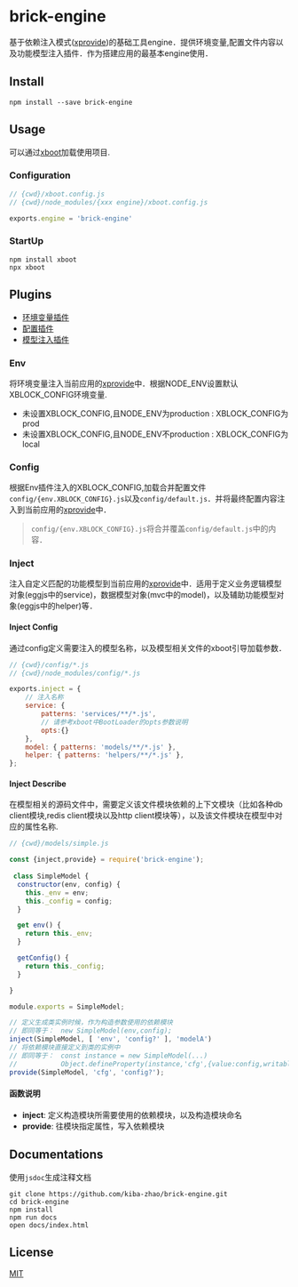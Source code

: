 # brick-engine #
基于依赖注入模式([xprovide](https://github.com/kiba-zhao/xprovide))的基础工具engine．提供环境变量,配置文件内容以及功能模型注入插件．作为搭建应用的最基本engine使用．

## Install ##

``` shell
npm install --save brick-engine
```

## Usage ##
可以通过[xboot](https://github.com/kiba-zhao/xboot)加载使用项目.

### Configuration ###

``` javascript
// {cwd}/xboot.config.js
// {cwd}/node_modules/{xxx engine}/xboot.config.js

exports.engine = 'brick-engine'
```

### StartUp ###

``` shell
npm install xboot
npx xboot
```

## Plugins ##
  * [环境变量插件](#Env)
  * [配置插件](#Config)
  * [模型注入插件](#Inject)

### Env ###
将环境变量注入当前应用的[xprovide](https://github.com/kiba-zhao/xprovide)中．根据NODE_ENV设置默认XBLOCK_CONFIG环境变量.
  * 未设置XBLOCK_CONFIG,且NODE_ENV为production : XBLOCK_CONFIG为prod
  * 未设置XBLOCK_CONFIG,且NODE_ENV不production : XBLOCK_CONFIG为local

### Config ###
根据Env插件注入的XBLOCK_CONFIG,加载合并配置文件`config/{env.XBLOCK_CONFIG}.js`以及`config/default.js`．并将最终配置内容注入到当前应用的[xprovide](https://github.com/kiba-zhao/xprovide)中．

> `config/{env.XBLOCK_CONFIG}.js`将合并覆盖`config/default.js`中的内容．

### Inject ###
注入自定义匹配的功能模型到当前应用的[xprovide](https://github.com/kiba-zhao/xprovide)中．适用于定义业务逻辑模型对象(eggjs中的service)，数据模型对象(mvc中的model)，以及辅助功能模型对象(eggjs中的helper)等．

#### Inject Config ####
通过config定义需要注入的模型名称，以及模型相关文件的xboot引导加载参数．

``` javascript
// {cwd}/config/*.js
// {cwd}/node_modules/config/*.js

exports.inject = {
    // 注入名称
    service: { 
        patterns: 'services/**/*.js',
        // 请参考xboot中BootLoader的opts参数说明
        opts:{}
    },
    model: { patterns: 'models/**/*.js' },
    helper: { patterns: 'helpers/**/*.js' },
};
```

#### Inject Describe ####
在模型相关的源码文件中，需要定义该文件模块依赖的上下文模块（比如各种db client模块,redis client模块以及http client模块等），以及该文件模块在模型中对应的属性名称.

``` javascript
// {cwd}/models/simple.js

const {inject,provide} = require('brick-engine');
 
 class SimpleModel {
  constructor(env, config) {
    this._env = env;
    this._config = config;
  }

  get env() {
    return this._env;
  }

  getConfig() {
    return this._config;
  }

}

module.exports = SimpleModel;

// 定义生成类实例时候，作为构造参数使用的依赖模块
// 即同等于：　new SimpleModel(env,config);
inject(SimpleModel, [ 'env', 'config?' ], 'modelA')
// 将依赖模块直接定义到类的实例中
// 即同等于：　const instance = new SimpleModel(...)
//           Object.defineProperty(instance,'cfg',{value:config,writable: false});
provide(SimpleModel, 'cfg', 'config?');
```

#### 函数说明 ####

  * **inject**: 定义构造模块所需要使用的依赖模块，以及构造模块命名
  * **provide**: 往模块指定属性，写入依赖模块

## Documentations ##
使用`jsdoc`生成注释文档

``` shell
git clone https://github.com/kiba-zhao/brick-engine.git
cd brick-engine
npm install
npm run docs
open docs/index.html
```

## License ##
[MIT](LICENSE)
